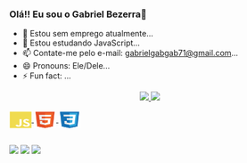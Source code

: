 ### Olá!! Eu sou o Gabriel Bezerra👋

- 🔭  Estou sem emprego atualmente...
- 🌱 Estou estudando JavaScript...
- 📫 Contate-me pelo e-mail: gabrielgabgab71@gmail.com...
- 😄 Pronouns: Ele/Dele...
- ⚡ Fun fact: ...

<div align="center">
  <a href="https://github.com/GabrielBezerr19">
  <img height="180em" src="https://github-readme-stats.vercel.app/api?username=GabrielBezerr19&show_icons=true&theme=dark&include_all_commits=true&count_private=true"/>
  <img height="180em" src="https://github-readme-stats.vercel.app/api/top-langs/?username=GabrielBezerr19&layout=compact&langs_count=7&theme=dark"/>
   
</div>
  <div style="display: inline_block"><br>
      <img align="center" alt="Gabs-Js" height="30" width="40" src="https://raw.githubusercontent.com/devicons/devicon/master/icons/javascript/javascript-plain.svg">
     <img align="center" alt="Gabs-HTML" height="30" width="40" src="https://raw.githubusercontent.com/devicons/devicon/master/icons/html5/html5-original.svg">
  <img align="center" alt="Gabs-CSS" height="30" width="40" src="https://raw.githubusercontent.com/devicons/devicon/master/icons/css3/css3-original.svg">
    </div>
  
  ## 
  
<div>
  <a href="https://instagram.com/_gabrielbzrr" target="_blank"><img src="https://img.shields.io/badge/-Instagram-%23E4405F?style=for-the-badge&logo=instagram&logoColor=white" target="_blank"></a>
   <a href = "mailto:gabrielgabgab71@gmail.com"><img src="https://img.shields.io/badge/-Gmail-%23333?style=for-the-badge&logo=gmail&logoColor=white" target="_blank"></a>
    <a href="https://www.linkedin.com/in/gabriel-bezerra-470b4b235/" target="_blank"><img src="https://img.shields.io/badge/-LinkedIn-%230077B5?style=for-the-badge&logo=linkedin&logoColor=white" target="_blank"></a> 
 </div>
